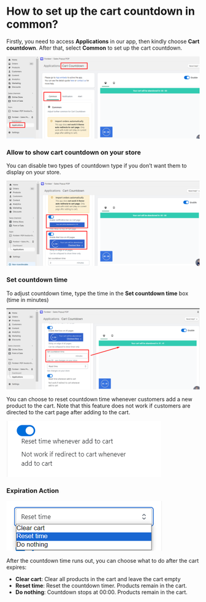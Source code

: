 # How to set up the cart countdown in common?

Firstly, you need to access **Applications** in our app, then kindly choose **Cart countdown**. After that, select **Common** to set up the cart countdown. 

![Untitled](How%20to%20set%20up%20the%20cart%20countdown%20in%20common%20456e4e1bc5fb4fa6ad00108fb1add70d/Untitled.png)

### Allow to show cart countdown on your store

You can disable two types of countdown type if you don’t want them to display on your store.

![Untitled](How%20to%20set%20up%20the%20cart%20countdown%20in%20common%20456e4e1bc5fb4fa6ad00108fb1add70d/Untitled%201.png)

### Set countdown time

To adjust countdown time, type the time in the **Set countdown time** box (time in minutes)

![Untitled](How%20to%20set%20up%20the%20cart%20countdown%20in%20common%20456e4e1bc5fb4fa6ad00108fb1add70d/Untitled%202.png)

You can choose to reset countdown time whenever customers add a new product to the cart. Note that this feature does not work if customers are directed to the cart page after adding to the cart.

![Untitled](How%20to%20set%20up%20the%20cart%20countdown%20in%20common%20456e4e1bc5fb4fa6ad00108fb1add70d/Untitled%203.png)

### **Expiration Action**

![Untitled](How%20to%20set%20up%20the%20cart%20countdown%20in%20common%20456e4e1bc5fb4fa6ad00108fb1add70d/Untitled%204.png)

After the countdown time runs out, you can choose what to do after the cart expires:

- **Clear cart**: Clear all products in the cart and leave the cart empty
- **Reset time**: Reset the countdown timer. Products remain in the cart.
- **Do nothing**: Countdown stops at 00:00. Products remain in the cart.